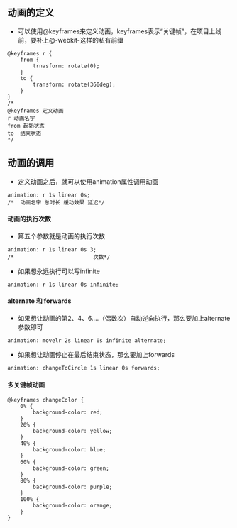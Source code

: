 ## 动画的定义
+ 可以使用@keyframes来定义动画，keyframes表示“关键帧”，在项目上线前，要补上@-webkit-这样的私有前缀
```
@keyframes r {
    from {
        trnasform: rotate(0);
    }
    to {
        transform: rotate(360deg);
    }
}
/*
@keyframes 定义动画  
r 动画名字
from 起始状态
to  结束状态
*/
```
## 动画的调用
+ 定义动画之后，就可以使用animation属性调用动画
```
animation: r 1s linear 0s;
/*  动画名字 总时长 缓动效果 延迟*/
```
#### 动画的执行次数
+ 第五个参数就是动画的执行次数
```
animation: r 1s linear 0s 3;
/*                         次数*/
```
+ 如果想永远执行可以写infinite
```
animation: r 1s linear 0s infinite;
```
#### alternate 和 forwards
+ 如果想让动画的第2、4、6....（偶数次）自动逆向执行，那么要加上alternate参数即可
```
animation: movelr 2s linear 0s infinite alternate;
```
+ 如果想让动画停止在最后结束状态，那么要加上forwards
```
animation: changeToCircle 1s linear 0s forwards;
```
#### 多关键帧动画
```
@keyframes changeColor {
    0% {
        background-color: red;
    }
    20% {
        background-color: yellow;
    }
    40% {
        background-color: blue;
    }
    60% {
        background-color: green;
    }
    80% {
        background-color: purple;
    }
    100% {
        background-color: orange;
    }
}
```
